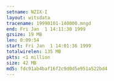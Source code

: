 ```yaml
---
setname: NZIX-I
layout: witsdata
tracename: 19990101-140000.mngd
end: Fri Jan  1 14:11:30 1999
gzsize: 19 MB
len: 0:09:54
start: Fri Jan  1 14:01:36 1999
totalwirelen: 135 MB
pkts: <1 million
size: 42 MB
md5: fdc91ab4baf16f2c9d0d5e951a522bd4
---
```

